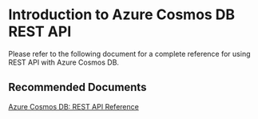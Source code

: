 <properties
	pageTitle="Azure Cosmos DB REST API"
	description="Azure Cosmos DB REST API"
	service="microsoft.documentdb"
	resource="databaseAccounts"
	authors="balaks"
	ms.author="balaks"
	displayOrder="301"
	selfHelpType="resource"
	supportTopicIds="32597556"
	resourceTags=""
	productPesIds="15585"
	cloudEnvironments="public"
	articleId="98d86229-8cf9-4108-8976-c8939cb32ae6"
/>

# Introduction to Azure Cosmos DB REST API

Please refer to the following document for a complete reference for using REST API with Azure Cosmos DB.

## **Recommended Documents**

[Azure Cosmos DB: REST API Reference](https://docs.microsoft.com/rest/api/cosmos-db/)
